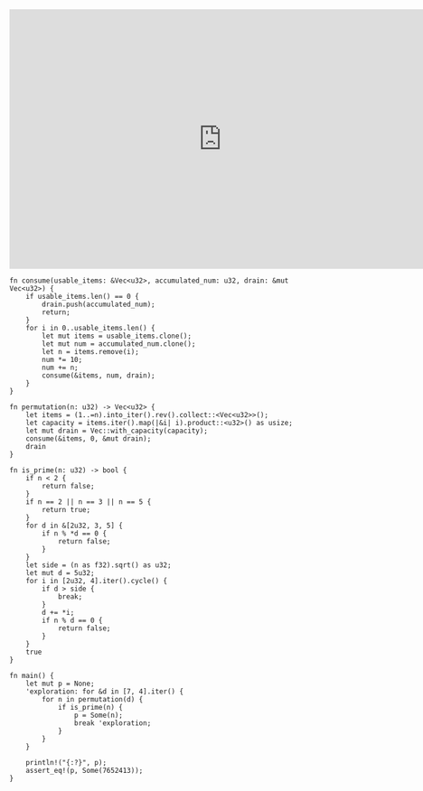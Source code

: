 <html><iframe src="https://docs.google.com/presentation/d/e/2PACX-1vS-EtnNcNcQBTQdtQW9zwrHht5UudgLZJu3r8A7a_JYngby1XpZuUx1oECisxLVw44-WRT0It7u9NkY/embed?start=false&loop=false&delayms=60000" frameborder="0" width="750" height="460" allowfullscreen="true" mozallowfullscreen="true" webkitallowfullscreen="true"></iframe></html>

```rust,editable
fn consume(usable_items: &Vec<u32>, accumulated_num: u32, drain: &mut Vec<u32>) {
    if usable_items.len() == 0 {
        drain.push(accumulated_num);
        return;
    }
    for i in 0..usable_items.len() {
        let mut items = usable_items.clone();
        let mut num = accumulated_num.clone();
        let n = items.remove(i);
        num *= 10;
        num += n;
        consume(&items, num, drain);
    }
}

fn permutation(n: u32) -> Vec<u32> {
    let items = (1..=n).into_iter().rev().collect::<Vec<u32>>();
    let capacity = items.iter().map(|&i| i).product::<u32>() as usize;
    let mut drain = Vec::with_capacity(capacity);
    consume(&items, 0, &mut drain);
    drain
}

fn is_prime(n: u32) -> bool {
    if n < 2 {
        return false;
    }
    if n == 2 || n == 3 || n == 5 {
        return true;
    }
    for d in &[2u32, 3, 5] {
        if n % *d == 0 {
            return false;
        }
    }
    let side = (n as f32).sqrt() as u32;
    let mut d = 5u32;
    for i in [2u32, 4].iter().cycle() {
        if d > side {
            break;
        }
        d += *i;
        if n % d == 0 {
            return false;
        }
    }
    true
}

fn main() {
    let mut p = None;
    'exploration: for &d in [7, 4].iter() {
        for n in permutation(d) {
            if is_prime(n) {
                p = Some(n);
                break 'exploration;
            }
        }
    }

    println!("{:?}", p);
    assert_eq!(p, Some(7652413));
}
```
